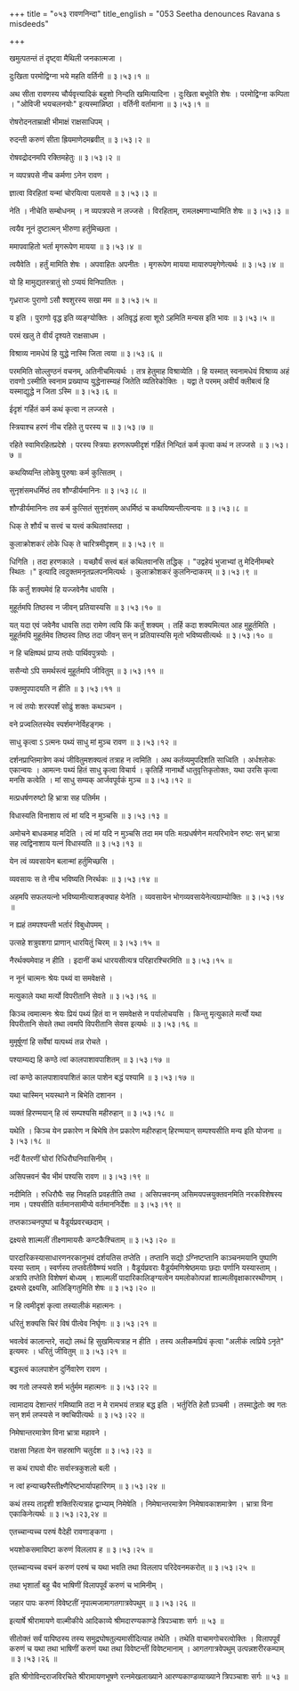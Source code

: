 +++
title = "०५३ रावणनिन्दा"
title_english = "053 Seetha denounces Ravana s misdeeds"

+++


खमुत्पतन्तं तं दृष्ट्वा मैथिली जनकात्मजा ।  

दुःखिता परमोद्विग्ना भये महति वर्तिनी  ॥  ३।५३।१  ॥   

अथ सीता रावणस्य चौर्यवृत्त्यादिकं बहुशो निन्दति खमित्यादिना । दुःखिता
बभूवेति शेषः । परमोद्विग्ना कम्पिता । "ओविजी भयचलनयोः" इत्यस्मान्निष्ठा
। वर्तिनी वर्तामाना  ॥  ३।५३।१  ॥   

  

रोषरोदनताम्राक्षी भीमाक्षं राक्षसाधिपम् ।  

रुदन्ती करुणं सीता ह्रियमाणेदमब्रवीत्  ॥  ३।५३।२  ॥   

रोषवद्रोदनमपि रक्तिमहेतुः  ॥  ३।५३।२  ॥   

  

न व्यपत्रपसे नीच कर्मणा ऽनेन रावण ।  

ज्ञात्वा विरहितां यन्मां चोरयित्वा पलायसे  ॥  ३।५३।३  ॥   

नेति । नीचेति सम्बोधनम् । न व्यपत्रपसे न लज्जसे । विरहिताम्,
रामलक्ष्मणाभ्यामिति शेषः  ॥  ३।५३।३  ॥   

  

त्वयैव नूनं दुष्टात्मन् भीरुणा हर्तुमिच्छता ।  

ममापवाहितो भर्ता मृगरूपेण मायया  ॥  ३।५३।४  ॥   

त्वयैवेति । हर्तुं मामिति शेषः । अपवाहितः अपनीतः । मृगरूपेण मायया
मायारुपमृगेणेत्यर्थः  ॥  ३।५३।४  ॥   

  

यो हि मामुद्यतस्त्रातुं सो ऽप्ययं विनिपातितः ।  

गृध्रराजः पुराणो ऽसौ श्वशुरस्य सखा मम  ॥  ३।५३।५  ॥   

य इति । पुराणो वृद्ध इति व्यङ्ग्योक्तिः । अतिवृद्धं हत्वा शूरो ऽहमिति
मन्यस इति भावः  ॥  ३।५३।५  ॥   

  

परमं खलु ते वीर्यं दृश्यते राक्षसाधम ।  

विश्राव्य नामधेयं हि युद्धे नास्मि जिता त्वया  ॥  ३।५३।६  ॥   

परममिति सोल्लुण्ठनं वचनम्, अतिनीचमित्यर्थः । तत्र हेतुमाह विश्राव्येति ।
हि यस्मात् स्वनामधेयं विश्राव्य अहं रावणो ऽस्मीति स्वनाम प्रख्याप्य
युद्धेनास्म्यहं जितेति व्यतिरेकोक्तिः । यद्वा ते परमम् अवीर्यं क्लीबत्वं
हि यस्माद्युद्धे न जिता ऽस्मि  ॥  ३।५३।६  ॥   

  

ईदृशं गर्हितं कर्म कथं कृत्वा न लज्जसे ।  

स्त्रियाश्च हरणं नीच रहिते तु परस्य च  ॥  ३।५३।७  ॥   

रहिते स्वामिरहितप्रदेशे । परस्य स्त्रियाः हरणरूपमीदृशं गर्हितं निन्दितं
कर्म कृत्वा कथं न लज्जसे  ॥  ३।५३।७  ॥   

  

कथयिष्यन्ति लोकेषु पुरुषाः कर्म कुत्सितम् ।  

सुनृशंसमधर्मिष्ठं तव शौण्डीर्यमानिनः  ॥  ३।५३।८  ॥   

शौण्डीर्यमानिनः तव कर्म कुत्सितं सुनृशंसम् अधर्मिष्ठं च
कथयिष्यन्तीत्यन्वयः  ॥  ३।५३।८  ॥   

  

धिक् ते शौर्यं च सत्त्वं च यत्त्वं कथितवांस्तदा ।  

कुलाक्रोशकरं लोके धिक् ते चारित्रमीदृशम्  ॥  ३।५३।९  ॥   

धिगिति । तदा हरणकाले । यच्छौर्यं सत्त्वं बलं कथितवानसि तद्धिक् ।
"उद्वहेयं भुजाभ्यां तु मेदिनीमम्बरे स्थितः ।" इत्यादि
त्वदुक्तमनृतप्रलपनमित्यर्थः । कुलाक्रोशकरं कुलनिन्दाकरम्  ॥  ३।५३।९  ॥   

  

किं कर्तुं शक्यमेवं हि यज्जवेनैव धावसि ।  

मुहूर्तमपि तिष्ठस्व न जीवन् प्रतियास्यसि  ॥  ३।५३।१०  ॥   

यत् यदा एवं जवेनैव धावसि तदा रामेण त्वयि किं कर्तुं शक्यम् । तर्हि कदा
शक्यमित्यत आह मुहूर्तमिति । मुहूर्तमपि मुहूर्तमेव तिष्ठस्व तिष्ठ तदा
जीवन् सन् न प्रतियास्यसि मृतो भविष्यसीत्यर्थः  ॥  ३।५३।१०  ॥   

  

न हि चक्षिष्पथं प्राप्य तयोः पार्थिवपुत्रयोः ।  

ससैन्यो ऽपि समर्थस्त्वं मुहूर्तमपि जीवितुम्  ॥  ३।५३।११  ॥   

उक्तमुपपादयति न हीति  ॥  ३।५३।११  ॥   

  

न त्वं तयोः शरस्पर्शं सोढुं शक्तः कथञ्चन ।  

वने प्रज्वलितस्येव स्पर्शमग्नेर्विहङ्गमः ।  

साधु कृत्वा ऽ ऽत्मनः पथ्यं साधु मां मुञ्च रावण  ॥  ३।५३।१२  ॥   

दर्शनप्राप्तिमात्रेण कथं जीवितुमशक्यत्वं तत्राह न त्वमिति । अथ
कर्तव्यमुपदिशति साध्विति । अर्धश्लोकः एकान्वयः । आमत्नः पथ्यं हितं साधु
कृत्वा विचार्य । कृतिर्हि नानार्थो धातुवृत्तिकृतोक्तः, यथा उरसि कृत्वा
मनसि कत्वेति । मां साधु सम्यक् आर्जवपूर्वकं मुञ्च  ॥  ३।५३।१२  ॥   

  

मत्प्रधर्षणरुष्टो हि भ्रात्रा सह पतिर्मम ।  

विधास्यति विनाशाय त्वं मां यदि न मुञ्चसि  ॥  ३।५३।१३  ॥   

अमोचने बाधकमाह मदिति । त्वं मां यदि न मुञ्चसि तदा मम पतिः मत्प्रधर्षणेन
मत्परिभावेन रुष्टः सन् भ्रात्रा सह त्वद्विनाशाय यत्नं विधास्यति  ॥ 
३।५३।१३  ॥   

  

येन त्वं व्यवसायेन बलान्मां हर्तुमिच्छसि ।  

व्यवसायः स ते नीच भविष्यति निरर्थकः  ॥  ३।५३।१४  ॥   

अहमपि सफलयत्नो भविष्यामीत्याशङ्क्याह येनेति । व्यवसायेन
भोगव्यवसायेनेत्यग्राम्योक्तिः  ॥  ३।५३।१४  ॥   

  

न ह्यहं तमपश्यन्ती भर्तारं विबुधोपमम् ।  

उत्सहे शत्रुवशगा प्राणान् धारयितुं चिरम्  ॥  ३।५३।१५  ॥   

नैरर्थक्यमेवाह न हीति । इदानीं कथं धारयसीत्यत्र परिहारश्चिरमिति  ॥ 
३।५३।१५  ॥   

  

न नूनं चात्मनः श्रेयः पथ्यं वा समवेक्षसे ।  

मत्युकाले यथा मर्त्यो विपरीतानि सेवते  ॥  ३।५३।१६  ॥   

किञ्च त्वमात्मनः श्रेयः प्रियं पथ्यं हितं वा न समवेक्षसे न पर्यालोचयसि ।
किन्तु मृत्युकाले मर्त्यो यथा विपरीतानि सेवते तथा त्वमपि विपरीतानि सेवस
इत्यर्थः  ॥  ३।५३।१६  ॥   

  

मुमूर्षूणां हि सर्वेषां यत्पथ्यं तन्न रोचते ।  

पश्याम्यद्य हि कण्ठे त्वां कालपाशावपाशितम्  ॥  ३।५३।१७  ॥   

त्वां कण्ठे कालपाशावपाशितं काल पाशेन बद्धं पश्यामि  ॥  ३।५३।१७  ॥   

  

यथा चास्मिन् भयस्थाने न बिभेति दशानन ।  

व्यक्तं हिरण्मयान् हि त्वं सम्पश्यसि महीरुहान्  ॥  ३।५३।१८  ॥   

यथेति । किञ्च येन प्रकारेण न बिभेषि तेन प्रकारेण महीरुहान् हिरण्मयान्
सम्पश्यसीति मन्य इति योजना  ॥  ३।५३।१८  ॥   

  

नदीं वैतरणीं घोरां रिधिरौघनिवासिनीम् ।  

असिपत्त्रवनं चैव भीमं पश्यसि रावण  ॥  ३।५३।१९  ॥   

नदीमिति । रुधिरौघैः सह निवहति प्रवहतीति तथा । असिपत्त्रवनम्
असिमयपत्त्रयुक्तवनमिति नरकविशेषस्य नाम । पश्यसीति वर्तमानसामीप्ये
वर्तमाननिर्देशः  ॥  ३।५३।१९  ॥   

  

तप्तकाञ्चनपुष्पां च वैडूर्यप्रवरच्छदाम् ।  

द्रक्ष्यसे शाल्मलीं तीक्ष्णामायसैः कण्टकैश्चिताम्  ॥  ३।५३।२०  ॥   

पारदारिकस्यासाधारणनरकानुभवं दर्शयतिस तप्तेति । तप्तानि सद्यो
ऽग्निष्टप्तानि काञ्चनमयानि पुष्पाणि यस्या स्ताम् । स्वर्णस्य
तप्तवेतीवैष्ण्यं भवति । वैडूर्यप्रवराः वैडूर्यमणिश्रेष्ठमयाः छदाः
पर्णानि यस्यास्ताम् । अत्रापि तप्तेति विशेषणं बोध्यम् । शाल्मलीं
पादारिकालिङ्ग्यत्वेन यमलोकोत्पन्नां शाल्मलीवृक्षाकारस्थीणाम् ।
द्रक्ष्यसे द्रक्ष्यसि, आलिङ्गितुमिति शेषः  ॥  ३।५३।२०  ॥   

  

न हि त्वमीदृशं कृत्वा तस्यालीकं महात्मनः ।  

धरितुं शक्यसि चिरं विषं पीत्वेव निर्घृणः  ॥  ३।५३।२१  ॥   

भवत्वेवं कालान्तरे, सद्यो लब्धं हि सुखमित्यत्राह न हीति । तस्य
अलीकमप्रियं कृत्वा "अलीकं त्वप्रिये ऽनृते" इत्यमरः । धरितुं जीवितुम्  ॥ 
३।५३।२१  ॥   

  

बद्धस्त्वं कालपाशेन दुर्निवारेण रावण ।  

क्व गतो लप्स्यसे शर्म भर्तुर्मम महात्मनः  ॥  ३।५३।२२  ॥   

त्वामादाय देशान्तरं गमिष्यामि तदा न मे रामभयं तत्राह बद्ध इति ।
भर्तुरिति हेतौ प़ञ्चमी । तस्माद्धेतोः क्व गतः सन् शर्म लप्स्यसे न
क्वचिपीत्यर्थः  ॥  ३।५३।२२  ॥   

  

निमेषान्तरमात्रेण विना भ्रात्रा महावने ।  

राक्षसा निहता येन सहस्राणि चतुर्दश  ॥  ३।५३।२३  ॥   

स कथं राघवो वीरः सर्वास्त्रकुशलो बली ।  

न त्वां हन्याच्छरैस्तीक्ष्णैरिष्टभार्यापहारिणम्  ॥  ३।५३।२४  ॥   

कथं तस्य तादृशी शक्तिरित्यत्राह द्वाभ्याम् निमेषेति । निमेषान्तरमात्रेण
निमेषावकाशमात्रेण । भ्रात्रा विना एकाकिनेत्यर्थः  ॥  ३।५३।२३,२४  ॥   

  

एतच्चान्यच्च परुषं वैदेही रावणाङ्कगा ।  

भयशोकसमाविष्टा करुणं विललाप ह  ॥  ३।५३।२५  ॥   

एतच्चान्यच्च वचनं करुणं परुषं च यथा भवति तथा विललाप परिदेवनमकरोत्  ॥ 
३।५३।२५  ॥   

  

तथा भृशार्तां बहु चैव भाषिणीं विलापपूर्वं करुणं च भामिनीम् ।  

जहार पापः करुणं विवेष्टतीं नृपात्मजामागतगात्रवेपथुम्  ॥  ३।५३।२६  ॥   

इत्यार्षे श्रीरामायणे वाल्मीकीये आदिकाव्ये श्रीमदारण्यकाण्डे त्रिपञ्चाशः
सर्गः  ॥  ५३  ॥   

सीतोक्तं सर्वं पापिष्ठस्य तस्य समुद्रघोषतुल्यमासीदित्याह तथेति । तथेति
वाचामगोचरत्वोक्तिः । विलापपूर्वं करुणं च यथा तथा भाषिणीं करुणं यथा तथा
विवेष्टन्तीं विवेष्टमानाम् । आगतगात्रवेपथुम् उत्पन्नशरीरकम्पाम्  ॥ 
३।५३।२६  ॥   

इति श्रीगोविन्दराजविरचिते श्रीरामायणभूषणे रत्नमेखलाख्याने
आरण्यकाण्डव्याख्याने त्रिपञ्चाशः सर्गः  ॥  ५३  ॥   


